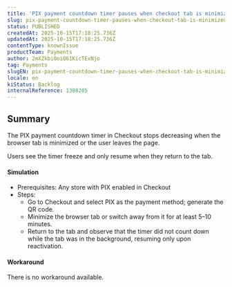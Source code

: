 ```yaml
---
title: 'PIX payment countdown timer pauses when checkout tab is minimized'
slug: pix-payment-countdown-timer-pauses-when-checkout-tab-is-minimized
status: PUBLISHED
createdAt: 2025-10-15T17:18:25.736Z
updatedAt: 2025-10-15T17:18:25.736Z
contentType: knownIssue
productTeam: Payments
author: 2mXZkbi0oi061KicTExNjo
tag: Payments
slugEN: pix-payment-countdown-timer-pauses-when-checkout-tab-is-minimized
locale: en
kiStatus: Backlog
internalReference: 1308205
---
```


## Summary


The PIX payment countdown timer in Checkout stops decreasing when the browser tab is minimized or the user leaves the page.

Users see the timer freeze and only resume when they return to the tab.


#### Simulation



- Prerequisites: Any store with PIX enabled in Checkout
- Steps:
  - Go to Checkout and select PIX as the payment method; generate the QR code.
  - Minimize the browser tab or switch away from it for at least 5–10 minutes.
  - Return to the tab and observe that the timer did not count down while the tab was in the background, resuming only upon reactivation.


#### Workaround


There is no workaround available.



